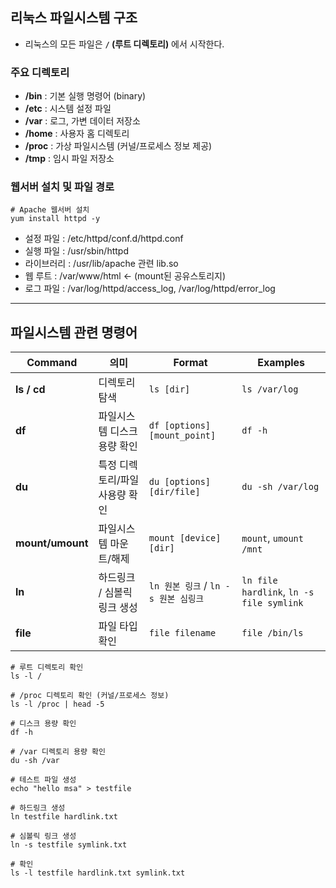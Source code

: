 ## 리눅스 파일시스템 구조
- 리눅스의 모든 파일은 **`/` (루트 디렉토리)** 에서 시작한다.  

### 주요 디렉토리
- **/bin** : 기본 실행 명령어 (binary)
- **/etc** : 시스템 설정 파일
- **/var** : 로그, 가변 데이터 저장소
- **/home** : 사용자 홈 디렉토리
- **/proc** : 가상 파일시스템 (커널/프로세스 정보 제공)
- **/tmp** : 임시 파일 저장소

### 웹서버 설치 및 파일 경로
```
# Apache 웹서버 설치
yum install httpd -y
```
- 설정 파일 : /etc/httpd/conf.d/httpd.conf
- 실행 파일 : /usr/sbin/httpd
- 라이브러리 : /usr/lib/apache 관련 lib.so
- 웹 루트 : /var/www/html ← (mount된 공유스토리지)
- 로그 파일 : /var/log/httpd/access_log, /var/log/httpd/error_log

---

## 파일시스템 관련 명령어

| Command          | 의미                | Format                       | Examples                                 |
| ---------------- | ----------------- | ---------------------------- | ---------------------------------------- |
| **ls / cd**      | 디렉토리 탐색           | `ls [dir]`                   | `ls /var/log`                            |
| **df**           | 파일시스템 디스크 용량 확인   | `df [options] [mount_point]` | `df -h`                                  |
| **du**           | 특정 디렉토리/파일 사용량 확인 | `du [options] [dir/file]`    | `du -sh /var/log`                        |
| **mount/umount** | 파일시스템 마운트/해제      | `mount [device] [dir]`       | `mount`, `umount /mnt`                   |
| **ln**           | 하드링크 / 심볼릭 링크 생성  | `ln 원본 링크` / `ln -s 원본 심링크`  | `ln file hardlink`, `ln -s file symlink` |
| **file**         | 파일 타입 확인          | `file filename`              | `file /bin/ls`                           |

```
# 루트 디렉토리 확인
ls -l /

# /proc 디렉토리 확인 (커널/프로세스 정보)
ls -l /proc | head -5

# 디스크 용량 확인
df -h

# /var 디렉토리 용량 확인
du -sh /var

# 테스트 파일 생성
echo "hello msa" > testfile

# 하드링크 생성
ln testfile hardlink.txt

# 심볼릭 링크 생성
ln -s testfile symlink.txt

# 확인
ls -l testfile hardlink.txt symlink.txt
```
